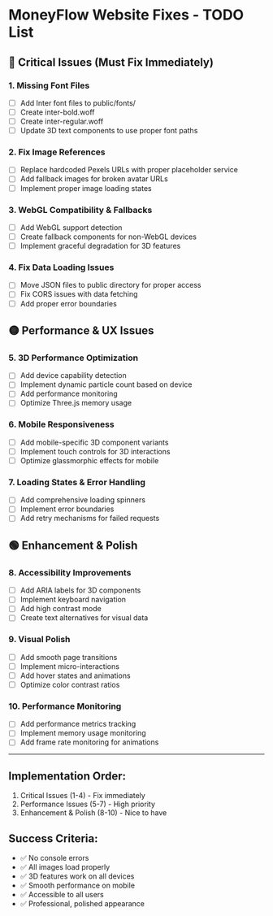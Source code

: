 # MoneyFlow Website Fixes - TODO List

## 🔴 Critical Issues (Must Fix Immediately)

### 1. Missing Font Files
- [ ] Add Inter font files to public/fonts/
- [ ] Create inter-bold.woff
- [ ] Create inter-regular.woff
- [ ] Update 3D text components to use proper font paths

### 2. Fix Image References
- [ ] Replace hardcoded Pexels URLs with proper placeholder service
- [ ] Add fallback images for broken avatar URLs
- [ ] Implement proper image loading states

### 3. WebGL Compatibility & Fallbacks
- [ ] Add WebGL support detection
- [ ] Create fallback components for non-WebGL devices
- [ ] Implement graceful degradation for 3D features

### 4. Fix Data Loading Issues
- [ ] Move JSON files to public directory for proper access
- [ ] Fix CORS issues with data fetching
- [ ] Add proper error boundaries

## 🟡 Performance & UX Issues

### 5. 3D Performance Optimization
- [ ] Add device capability detection
- [ ] Implement dynamic particle count based on device
- [ ] Add performance monitoring
- [ ] Optimize Three.js memory usage

### 6. Mobile Responsiveness
- [ ] Add mobile-specific 3D component variants
- [ ] Implement touch controls for 3D interactions
- [ ] Optimize glassmorphic effects for mobile

### 7. Loading States & Error Handling
- [ ] Add comprehensive loading spinners
- [ ] Implement error boundaries
- [ ] Add retry mechanisms for failed requests

## 🟢 Enhancement & Polish

### 8. Accessibility Improvements
- [ ] Add ARIA labels for 3D components
- [ ] Implement keyboard navigation
- [ ] Add high contrast mode
- [ ] Create text alternatives for visual data

### 9. Visual Polish
- [ ] Add smooth page transitions
- [ ] Implement micro-interactions
- [ ] Add hover states and animations
- [ ] Optimize color contrast ratios

### 10. Performance Monitoring
- [ ] Add performance metrics tracking
- [ ] Implement memory usage monitoring
- [ ] Add frame rate monitoring for animations

---

## Implementation Order:
1. Critical Issues (1-4) - Fix immediately
2. Performance Issues (5-7) - High priority
3. Enhancement & Polish (8-10) - Nice to have

## Success Criteria:
- ✅ No console errors
- ✅ All images load properly
- ✅ 3D features work on all devices
- ✅ Smooth performance on mobile
- ✅ Accessible to all users
- ✅ Professional, polished appearance